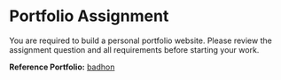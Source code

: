 # Portfolio Assignment

You are required to build a personal portfolio website. Please review the assignment question and all requirements before starting your work.

**Reference Portfolio:**
[badhon](https://badhon495.github.io/)
